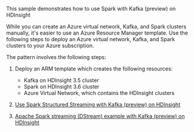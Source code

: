 ﻿This sample demonstrates how to use Spark with Kafka (preview) on HDInsight

While you can create an Azure virtual network, Kafka, and Spark clusters manually, it's easier to use an Azure Resource Manager template. 
Use the following steps to deploy an Azure virtual network, Kafka, and Spark clusters to your Azure subscription.

The pattern involves the following steps:

1. Deploy an ARM template which creates the following resources:
	* Kafka on HDInsight 3.5 cluster
	* Spark on HDInsight 3.6 cluster
	* Azure Virtual Network, which contains the HDInsight clusters
	
2. [Use Spark Structured Streaming with Kafka (preview) on HDInsight](https://docs.microsoft.com/en-us/azure/hdinsight/hdinsight-apache-kafka-spark-structured-streaming#get-the-kafka-brokers)

3. [Apache Spark streaming (DStream) example with Kafka (preview) on HDInsight](https://docs.microsoft.com/en-us/azure/hdinsight/hdinsight-apache-spark-with-kafka#a-idkafkahostsakafka-host-information)

